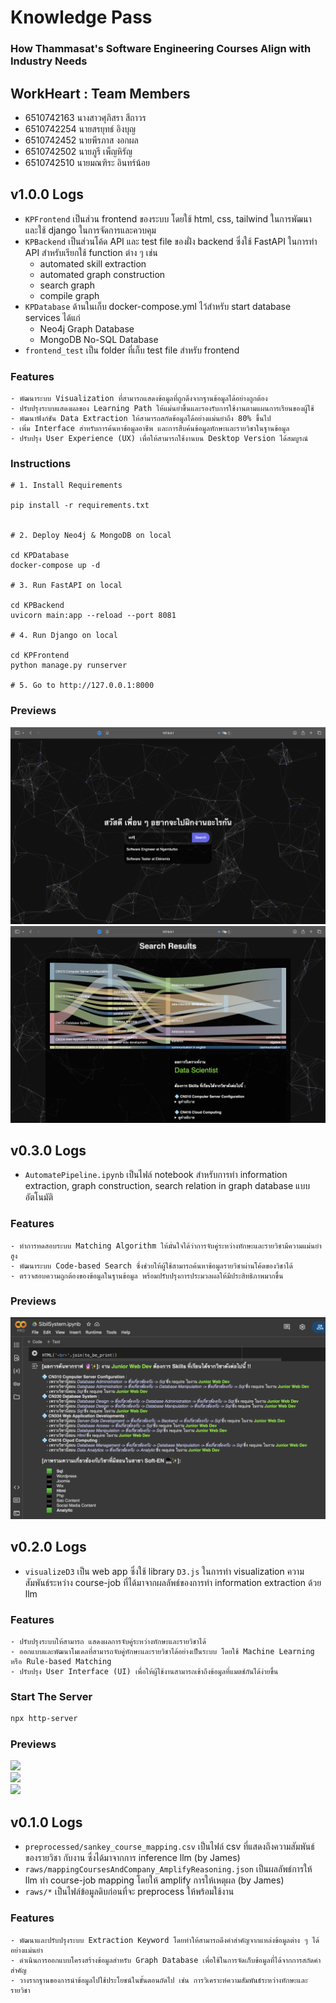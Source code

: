 # Knowledge Pass
### How Thammasat's Software Engineering Courses Align with Industry Needs

## WorkHeart : Team Members
- 6510742163 นางสาวศุภิสรา สีถาวร
- 6510742254 นายสรยุทธ์ อิงบุญ
- 6510742452 นายพีรภาส งอกผล
- 6510742502 นายภูรี เพ็ญหิรัญ
- 6510742510 นายมณฑิระ อินทร์น้อย

## v1.0.0 Logs
- `KPFrontend` เป็นส่วน frontend ของระบบ โดยใช้ html, css, tailwind ในการพัฒนา และใช้ django ในการจัดการและควบคุม
- `KPBackend` เป็นส่วนโค้ด API และ test file ของฝั่ง backend ซึ่งใช้ FastAPI ในการทำ API สำหรับเรียกใช้ function ต่าง ๆ เช่น 
    - automated skill extraction
    - automated graph construction
    - search graph
    - compile graph
- `KPDatabase` ด้านในเก็บ docker-compose.yml ไว้สำหรับ start database services ได้แก่ 
    - Neo4j Graph Database
    - MongoDB No-SQL Database
- `frontend_test` เป็น folder ที่เก็บ test file สำหรับ frontend

### Features
```
- พัฒนาระบบ Visualization ที่สามารถแสดงข้อมูลที่ถูกดึงจากฐานข้อมูลได้อย่างถูกต้อง
- ปรับปรุงระบบแสดงผลของ Learning Path ให้แม่นยำขึ้นและรองรับการใช้งานตามแผนการเรียนของผู้ใช้
- พัฒนาฟังก์ชัน Data Extraction ให้สามารถสกัดข้อมูลได้อย่างแม่นยำถึง 80% ขึ้นไป
- เพิ่ม Interface สำหรับการค้นหาข้อมูลอาชีพ และการสืบค้นข้อมูลทักษะและรายวิชาในฐานข้อมูล
- ปรับปรุง User Experience (UX) เพื่อให้สามารถใช้งานบน Desktop Version ได้สมบูรณ์
```

### Instructions
```
# 1. Install Requirements

pip install -r requirements.txt


# 2. Deploy Neo4j & MongoDB on local

cd KPDatabase
docker-compose up -d

# 3. Run FastAPI on local

cd KPBackend
uvicorn main:app --reload --port 8081

# 4. Run Django on local

cd KPFrontend
python manage.py runserver

# 5. Go to http://127.0.0.1:8000
```

### Previews
<img src="https://github.com/zenosaika/knowledge_pass/blob/main/assets/v1_homepage.png"><br>
<img src="https://github.com/zenosaika/knowledge_pass/blob/main/assets/v1_result_page.png"><br>

## v0.3.0 Logs
- `AutomatePipeline.ipynb` เป็นไฟล์ notebook สำหรับการทำ information extraction, graph construction, search relation in graph database แบบอัตโนมัติ 

### Features
```
- ทำการทดสอบระบบ Matching Algorithm ให้มั่นใจได้ว่าการจับคู่ระหว่างทักษะและรายวิชามีความแม่นยำสูง
- พัฒนาระบบ Code-based Search ซึ่งช่วยให้ผู้ใช้สามารถค้นหาข้อมูลรายวิชาผ่านโค้ดของวิชาได้
- ตรวจสอบความถูกต้องของข้อมูลในฐานข้อมูล พร้อมปรับปรุงการประมวลผลให้มีประสิทธิภาพมากขึ้น
```

### Previews
<img src="https://github.com/zenosaika/knowledge_pass/blob/main/assets/automate_pipeline_result.png"><br>

## v0.2.0 Logs
- `visualizeD3` เป็น web app ซึ่งใช้ library `D3.js` ในการทำ visualization ความสัมพันธ์ระหว่าง course-job ที่ได้มาจากผลลัพธ์ของการทำ information extraction ด้วย llm

### Features
```
- ปรับปรุงระบบให้สามารถ แสดงผลการจับคู่ระหว่างทักษะและรายวิชาได้
- ออกแบบและพัฒนาโมเดลที่สามารถจับคู่ทักษะและรายวิชาได้อย่างเป็นระบบ โดยใช้ Machine Learning หรือ Rule-based Matching
- ปรับปรุง User Interface (UI) เพื่อให้ผู้ใช้งานสามารถเข้าถึงข้อมูลที่แมตช์กันได้ง่ายขึ้น
```

### Start The Server
~~~sh
npx http-server
~~~

### Previews
<img src="https://github.com/zenosaika/knowledge_pass/blob/main/visualizeD3/previews/dense.png"><br>
<img src="https://github.com/zenosaika/knowledge_pass/blob/main/visualizeD3/previews/lr.png"><br>
<img src="https://github.com/zenosaika/knowledge_pass/blob/main/visualizeD3/previews/rl.png"><br>

## v0.1.0 Logs
- `preprocessed/sankey_course_mapping.csv` เป็นไฟล์ csv ที่แสดงถึงความสัมพันธ์ของรายวิชา กับงาน ซึ่งได้มาจากการ inference llm (by James)
- `raws/mappingCoursesAndCompany_AmplifyReasoning.json` เป็นผลลัพธ์การให้ llm ทำ course-job mapping โดยให้ amplify การให้เหตุผล (by James)
- `raws/*` เป็นไฟล์ข้อมูลดิบก่อนที่จะ preprocess ให้พร้อมใช้งาน

### Features
```
- พัฒนาและปรับปรุงระบบ Extraction Keyword โดยทำให้สามารถดึงคำสำคัญจากแหล่งข้อมูลต่าง ๆ ได้อย่างแม่นยำ
- ดำเนินการออกแบบโครงสร้างข้อมูลสำหรับ Graph Database เพื่อใช้ในการจัดเก็บข้อมูลที่ได้จากการสกัดคำสำคัญ
- วางรากฐานของการนำข้อมูลไปใช้ประโยชน์ในขั้นตอนถัดไป เช่น การวิเคราะห์ความสัมพันธ์ระหว่างทักษะและรายวิชา
```